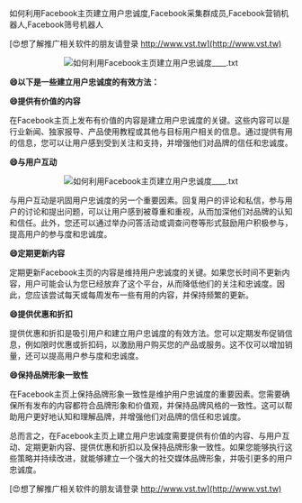如何利用Facebook主页建立用户忠诚度,Facebook采集群成员,Facebook营销机器人,Facebook筛号机器人

[😍想了解推广相关软件的朋友请登录 http://www.vst.tw](http://www.vst.tw)

 <center><img src="https://vst.tw/MP4/tuiguang/png/8.png" alt="如何利用Facebook主页建立用户忠诚度____.txt"></center>

**😄以下是一些建立用户忠诚度的有效方法：**

**😄提供有价值的内容**

在Facebook主页上发布有价值的内容是建立用户忠诚度的关键。这些内容可以是行业新闻、独家报导、产品使用教程或其他与目标用户相关的信息。通过提供有用的信息，您可以让用户感到受到关注和支持，并增强他们对品牌的信任和忠诚度。

**😄与用户互动**

 <center><img src="https://vst.tw/MP4/tuiguang/png/3.png" alt="如何利用Facebook主页建立用户忠诚度____.txt"></center>

与用户互动是巩固用户忠诚度的另一个重要因素。回复用户的评论和私信，参与用户的讨论和提出问题，可以让用户感到被尊重和重视，从而加深他们对品牌的认知和信任。此外，您还可以通过举办问答活动或调查问卷等形式鼓励用户积极参与，提高用户的参与度和忠诚度。

**😄定期更新内容**

定期更新Facebook主页的内容是维持用户忠诚度的关键。如果您长时间不更新内容，用户可能会认为您已经放弃了这个平台，从而降低他们的关注和忠诚度。因此，您应该尝试每天或每周发布一些有用的内容，并保持频繁的更新。

**😄提供优惠和折扣**

提供优惠和折扣是吸引用户和建立用户忠诚度的有效方法。您可以定期发布促销信息，例如限时优惠或折扣码，以激励用户购买您的产品或服务。这不仅可以增加销量，还可以提高用户参与度和忠诚度。

**😄保持品牌形象一致性**

在Facebook主页上保持品牌形象一致性是维护用户忠诚度的重要因素。您需要确保所有发布的内容都符合品牌形象和价值观，并保持品牌风格的一致性。这可以帮助用户更好地认知和理解品牌，并增强他们对品牌的信任和忠诚度。

总而言之，在Facebook主页上建立用户忠诚度需要提供有价值的内容、与用户互动、定期更新内容、提供优惠和折扣以及保持品牌形象一致性。如果您能够执行这些策略并持续改进，就能够建立一个强大的社交媒体品牌形象，并吸引更多的用户忠诚度。

[😍想了解推广相关软件的朋友请登录 http://www.vst.tw](http://www.vst.tw)



